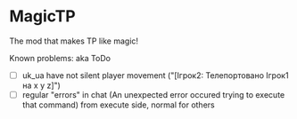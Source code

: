 # MagicTP
The mod that makes TP like magic!

Known problems: aka ToDo

- [ ] uk_ua have not silent player movement ("[Ігрок2: Телепортовано Ігрок1 на x y z]")
- [ ] regular "errors" in chat (An unexpected error occured trying to execute that command) from execute side, normal for others
